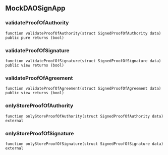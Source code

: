 ## MockDAOSignApp

### validateProofOfAuthority

```solidity
function validateProofOfAuthority(struct SignedProofOfAuthority data) public pure returns (bool)
```

### validateProofOfSignature

```solidity
function validateProofOfSignature(struct SignedProofOfSignature data) public view returns (bool)
```

### validateProofOfAgreement

```solidity
function validateProofOfAgreement(struct SignedProofOfAgreement data) public view returns (bool)
```

### onlyStoreProofOfAuthority

```solidity
function onlyStoreProofOfAuthority(struct SignedProofOfAuthority data) external
```

### onlyStoreProofOfSignature

```solidity
function onlyStoreProofOfSignature(struct SignedProofOfSignature data) external
```

